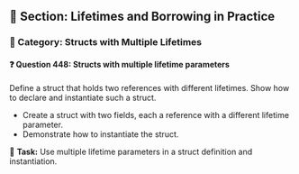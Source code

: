 ## 📘 Section: Lifetimes and Borrowing in Practice  
### 🔹 Category: Structs with Multiple Lifetimes  
#### ❓ Question 448: Structs with multiple lifetime parameters

Define a struct that holds two references with different lifetimes. Show how to declare and instantiate such a struct.

- Create a struct with two fields, each a reference with a different lifetime parameter.
- Demonstrate how to instantiate the struct.

🔧 **Task:** Use multiple lifetime parameters in a struct definition and instantiation.
